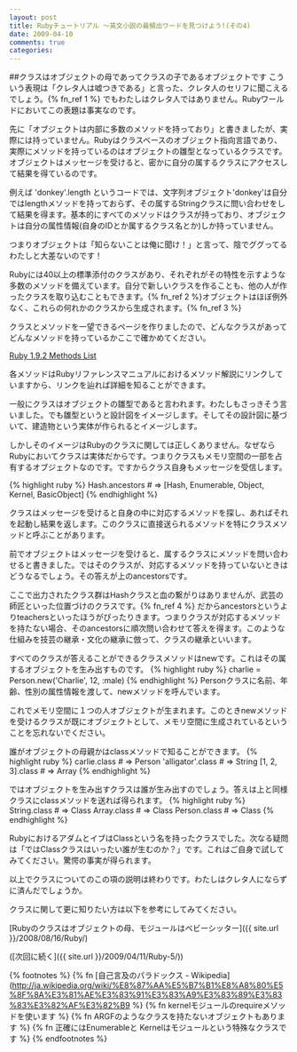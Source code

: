 ```yaml
---
layout: post
title: Rubyチュートリアル ～英文小説の最頻出ワードを見つけよう!(その4)
date: 2009-04-10
comments: true
categories:
---
```


##クラスはオブジェクトの母であってクラスの子であるオブジェクトです
こういう表現は「クレタ人は嘘つきである」と言った、クレタ人のセリフに聞こえるでしょう。{% fn_ref 1 %} でもわたしはクレタ人ではありません。Rubyワールドにおいてこの表題は事実なのです。

先に「オブジェクトは内部に多数のメソッドを持っており」と書きましたが、実際には持っていません。Rubyはクラスベースのオブジェクト指向言語であり、実際にメソッドを持っているのはオブジェクトの雛型となっているクラスです。オブジェクトはメッセージを受けると、密かに自分の属するクラスにアクセスして結果を得ているのです。

例えば 'donkey'.length というコードでは、文字列オブジェクト'donkey'は自分ではlengthメソッドを持っておらず、その属するStringクラスに問い合わせをして結果を得ます。基本的にすべてのメソッドはクラスが持っており、オブジェクトは自分の属性情報(自身のIDとか属するクラス名とか)しか持っていません。

つまりオブジェクトは「知らないことは俺に聞け！」と言って、陰でググってるわたしと大差ないのです！

Rubyには40以上の標準添付のクラスがあり、それぞれがその特性を示すような多数のメソッドを備えています。自分で新しいクラスを作ることも、他の人が作ったクラスを取り込むこともできます。{% fn_ref 2 %}オブジェクトはほぼ例外なく、これらの何れかのクラスから生成されます。{% fn_ref 3 %}

クラスとメソッドを一望できるページを作りましたので、どんなクラスがあってどんなメソッドを持っているかここで確かめてください。

[Ruby 1.9.2 Methods List](http://rbref.heroku.com/)

各メソッドはRubyリファレンスマニュアルにおけるメソッド解説にリンクしていますから、リンクを辿れば詳細を知ることができます。

一般にクラスはオブジェクトの雛型であると言われます。わたしもさっきそう言いました。でも雛型というと設計図をイメージします。そしてその設計図に基づいて、建造物という実体が作られるとイメージします。

しかしそのイメージはRubyのクラスに関しては正しくありません。なぜならRubyにおいてクラスは実体だからです。つまりクラスもメモリ空間の一部を占有するオブジェクトなのです。ですからクラス自身もメッセージを受信します。

{% highlight ruby %}
 Hash.ancestors # => [Hash, Enumerable, Object, Kernel, BasicObject]
{% endhighlight %}

クラスはメッセージを受けると自身の中に対応するメソッドを探し、あればそれを起動し結果を返します。このクラスに直接送られるメソッドを特にクラスメソッドと呼ぶことがあります。

前でオブジェクトはメッセージを受けると、属するクラスにメソッドを問い合わせると書きました。ではそのクラスが、対応するメソッドを持っていないときはどうなるでしょう。その答えが上のancestorsです。

ここで出力されたクラス群はHashクラスと血の繋がりはありませんが、武芸の師匠といった位置づけのクラスです。{% fn_ref 4 %} だからancestorsというよりteachersといったほうがぴったりきます。つまりクラスが対応するメソッドを持たない場合、そのancestorsに順次問い合わせて答えを得ます。このような仕組みを技芸の継承・文化の継承に倣って、クラスの継承といいます。

すべてのクラスが答えることができるクラスメソッドはnewです。これはその属するオブジェクトを生み出すものです。
{% highlight ruby %}
 charlie = Person.new('Charlie', 12, :male)
{% endhighlight %}
Personクラスに名前、年齢、性別の属性情報を渡して、newメソッドを呼んでいます。

これでメモリ空間に１つの人オブジェクトが生まれます。このときnewメソッドを受けるクラスが既にオブジェクトとして、メモリ空間に生成されているということを忘れないでください。

誰がオブジェクトの母親かはclassメソッドで知ることができます。
{% highlight ruby %}
 carlie.class # => Person
 'alligator'.class # => String
 [1, 2, 3].class # => Array
{% endhighlight %}

ではオブジェクトを生み出すクラスは誰が生み出すのでしょう。答えは上と同様クラスにclassメソッドを送れば得られます。
{% highlight ruby %}
 String.class # => Class
 Array.class # => Class
 Person.class # => Class
{% endhighlight %}

RubyにおけるアダムとイブはClassという名を持ったクラスでした。次なる疑問は「ではClassクラスはいったい誰が生むのか？」です。これはご自身で試してみてください。驚愕の事実が得られます。

以上でクラスについてのこの項の説明は終わりです。わたしはクレタ人にならずに済んだでしょうか。

クラスに関して更に知りたい方は以下を参考にしてみてください。

[Rubyのクラスはオブジェクトの母、モジュールはベビーシッター]({{ site.url }}/2008/08/16/Ruby/)

([次回に続く]({{ site.url }}/2009/04/11/Ruby-5/))

{% footnotes %}
   {% fn [自己言及のパラドックス - Wikipedia](http://ja.wikipedia.org/wiki/%E8%87%AA%E5%B7%B1%E8%A8%80%E5%8F%8A%E3%81%AE%E3%83%91%E3%83%A9%E3%83%89%E3%83%83%E3%82%AF%E3%82%B9 %}
   {% fn kernelモジュールのrequireメソッドを使います %}
   {% fn ARGFのようなクラスを持たないオブジェクトもあります %}
   {% fn 正確にはEnumerableと Kernelはモジュールという特殊なクラスです %}
{% endfootnotes %}
